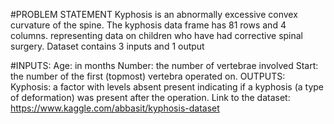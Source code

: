 #PROBLEM STATEMENT
Kyphosis is an abnormally excessive convex curvature of the spine. The kyphosis data frame has 81 rows and 4 columns. representing data on children who have had corrective spinal surgery. Dataset contains 3 inputs and 1 output

#INPUTS:
Age: in months
Number: the number of vertebrae involved
Start: the number of the first (topmost) vertebra operated on.
OUTPUTS:
Kyphosis: a factor with levels absent present indicating if a kyphosis (a type of deformation) was present after the operation.
Link to the dataset: https://www.kaggle.com/abbasit/kyphosis-dataset
